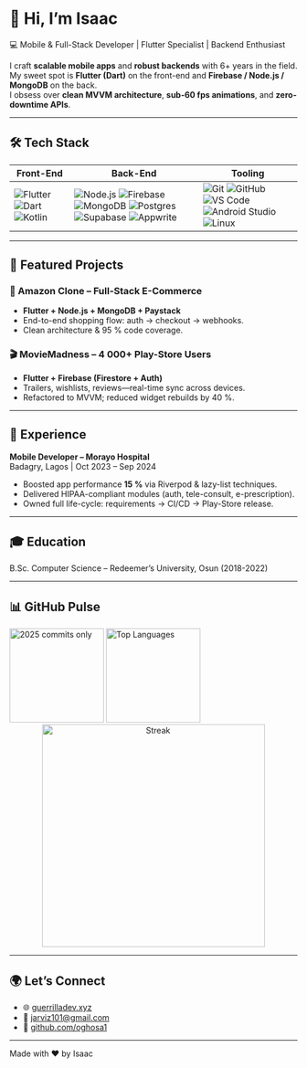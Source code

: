 # 👋 Hi, I’m Isaac  

💻 Mobile & Full-Stack Developer | Flutter Specialist | Backend Enthusiast  

I craft **scalable mobile apps** and **robust backends** with 6+ years in the field.  
My sweet spot is **Flutter (Dart)** on the front-end and **Firebase / Node.js / MongoDB** on the back.  
I obsess over **clean MVVM architecture**, **sub-60 fps animations**, and **zero-downtime APIs**.

---

## 🛠️ Tech Stack  

| Front-End | Back-End | Tooling |
|-----------|----------|---------|
| ![Flutter](https://skillicons.dev/icons?i=flutter) ![Dart](https://skillicons.dev/icons?i=dart) ![Kotlin](https://skillicons.dev/icons?i=kotlin) | ![Node.js](https://skillicons.dev/icons?i=nodejs) ![Firebase](https://skillicons.dev/icons?i=firebase) ![MongoDB](https://skillicons.dev/icons?i=mongodb) ![Postgres](https://skillicons.dev/icons?i=postgres) ![Supabase](https://skillicons.dev/icons?i=supabase) ![Appwrite](https://img.shields.io/badge/Appwrite-F02E65?logo=appwrite&logoColor=white) | ![Git](https://skillicons.dev/icons?i=git) ![GitHub](https://skillicons.dev/icons?i=github) ![VS Code](https://skillicons.dev/icons?i=vscode) ![Android Studio](https://skillicons.dev/icons?i=androidstudio) ![Linux](https://skillicons.dev/icons?i=linux) |

---

## 🚀 Featured Projects  

### 🛒 Amazon Clone – Full-Stack E-Commerce  
- **Flutter + Node.js + MongoDB + Paystack**  
- End-to-end shopping flow: auth → checkout → webhooks.  
- Clean architecture & 95 % code coverage.

### 🎬 MovieMadness – 4 000+ Play-Store Users  
- **Flutter + Firebase (Firestore + Auth)**  
- Trailers, wishlists, reviews—real-time sync across devices.  
- Refactored to MVVM; reduced widget rebuilds by 40 %.

---

## 💼 Experience  

**Mobile Developer – Morayo Hospital**  
Badagry, Lagos | Oct 2023 – Sep 2024  
- Boosted app performance **15 %** via Riverpod & lazy-list techniques.  
- Delivered HIPAA-compliant modules (auth, tele-consult, e-prescription).  
- Owned full life-cycle: requirements → CI/CD → Play-Store release.

---

## 🎓 Education  

B.Sc. Computer Science – Redeemer’s University, Osun (2018-2022)

---

## 📊 GitHub Pulse  

<img height="165" src="https://github-readme-stats.vercel.app/api?username=oghosa1&show_icons=true&theme=radical&hide_rank=true&hide_stars=true&hide_pr=true&hide_issues=true&hide_contribs=true" alt="2025 commits only"/>

  <img height="165" src="https://github-readme-stats.vercel.app/api/top-langs/?username=oghosa1&layout=compact&theme=radical&hide_title=true" alt="Top Languages"/>
</div>

<div align="center">
  <img width="390" src="https://github-readme-streak-stats.herokuapp.com/?user=oghosa1&theme=dark" alt="Streak"/>
</div>

---

## 🌍 Let’s Connect  

- 🌐 [guerrilladev.xyz](https://guerrilladev.xyz)  
- 📧 [jarviz101@gmail.com](mailto:jarviz101@gmail.com)  
- 🐙 [github.com/oghosa1](https://github.com/oghosa1)

---

Made with ❤️ by Isaac
